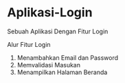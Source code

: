 # Aplikasi-Login
Sebuah Aplikasi Dengan Fitur Login

Alur Fitur Login
1. Menambahkan Email dan Password
2. Memvalidasi Masukan
3. Menampilkan Halaman Beranda
